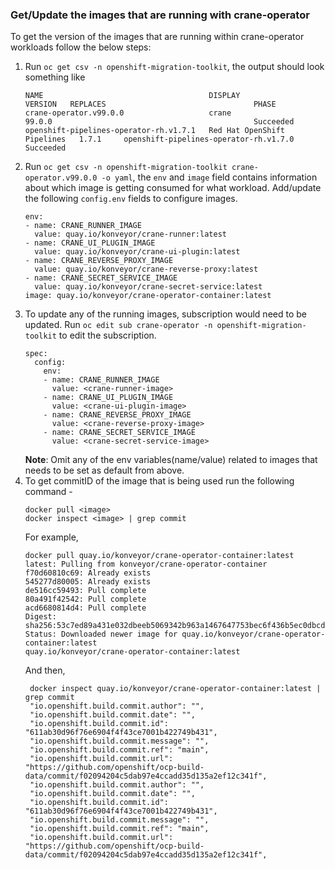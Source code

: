 ### Get/Update the images that are running with crane-operator

To get the version of the images that are running within crane-operator workloads follow the below steps:

1. Run `oc get csv -n openshift-migration-toolkit`, the output should look something like 
    ```
    NAME                                     DISPLAY                       VERSION   REPLACES                                 PHASE
    crane-operator.v99.0.0                   crane                         99.0.0                                             Succeeded
    openshift-pipelines-operator-rh.v1.7.1   Red Hat OpenShift Pipelines   1.7.1     openshift-pipelines-operator-rh.v1.7.0   Succeeded
    ```
2. Run `oc get csv -n openshift-migration-toolkit crane-operator.v99.0.0 -o yaml`, the `env` and `image` field contains information about which image is getting consumed for what workload. Add/update the following `config.env` fields to configure images. 
    ```
    env:
    - name: CRANE_RUNNER_IMAGE
      value: quay.io/konveyor/crane-runner:latest
    - name: CRANE_UI_PLUGIN_IMAGE
      value: quay.io/konveyor/crane-ui-plugin:latest
    - name: CRANE_REVERSE_PROXY_IMAGE
      value: quay.io/konveyor/crane-reverse-proxy:latest
    - name: CRANE_SECRET_SERVICE_IMAGE
      value: quay.io/konveyor/crane-secret-service:latest
    image: quay.io/konveyor/crane-operator-container:latest
    ```
3. To update any of the running images, subscription would need to be updated. Run `oc edit sub crane-operator -n openshift-migration-toolkit` to edit the subscription.
    ```shell script
    spec:
      config:
        env:
        - name: CRANE_RUNNER_IMAGE
          value: <crane-runner-image>
        - name: CRANE_UI_PLUGIN_IMAGE
          value: <crane-ui-plugin-image>
        - name: CRANE_REVERSE_PROXY_IMAGE
          value: <crane-reverse-proxy-image>
        - name: CRANE_SECRET_SERVICE_IMAGE
          value: <crane-secret-service-image>
    ```
    **Note**: Omit any of the env variables(name/value) related to images that needs to be set as default from above.
4. To get commitID of the image that is being used run the following command - 
    ```shell script
    docker pull <image>
    docker inspect <image> | grep commit
    ```
    For example, 
    ```shell script
    docker pull quay.io/konveyor/crane-operator-container:latest
    latest: Pulling from konveyor/crane-operator-container
    f70d60810c69: Already exists 
    545277d80005: Already exists 
    de516cc59493: Pull complete 
    80a491f42542: Pull complete 
    acd6680814d4: Pull complete 
    Digest: sha256:53c7ed89a431e032dbeeb5069342b963a1467647753bec6f436b5ec0dbcdce7a
    Status: Downloaded newer image for quay.io/konveyor/crane-operator-container:latest
    quay.io/konveyor/crane-operator-container:latest
    ```
   And then,
   ```shell script
    docker inspect quay.io/konveyor/crane-operator-container:latest | grep commit
    "io.openshift.build.commit.author": "",
    "io.openshift.build.commit.date": "",
    "io.openshift.build.commit.id": "611ab30d96f76e6904f4f43ce7001b422749b431",
    "io.openshift.build.commit.message": "",
    "io.openshift.build.commit.ref": "main",
    "io.openshift.build.commit.url": "https://github.com/openshift/ocp-build-data/commit/f02094204c5dab97e4ccadd35d135a2ef12c341f",
    "io.openshift.build.commit.author": "",
    "io.openshift.build.commit.date": "",
    "io.openshift.build.commit.id": "611ab30d96f76e6904f4f43ce7001b422749b431",
    "io.openshift.build.commit.message": "",
    "io.openshift.build.commit.ref": "main",
    "io.openshift.build.commit.url": "https://github.com/openshift/ocp-build-data/commit/f02094204c5dab97e4ccadd35d135a2ef12c341f",
    ```
    